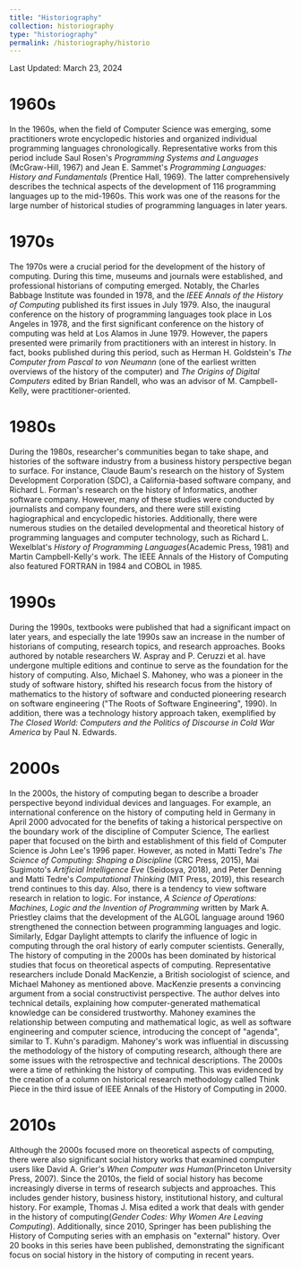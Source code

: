 ```yaml
---
title: "Historiography"
collection: historiography
type: "historiography"
permalink: /historiography/historio
---
```

Last Updated: March 23, 2024

1960s
======
In the 1960s, when the field of Computer Science was emerging, some practitioners wrote encyclopedic histories and organized individual programming languages chronologically. Representative works from this period include Saul Rosen's *Programming Systems and Languages* (McGraw-Hill, 1967) and Jean E. Sammet's *Programming Languages: History and Fundamentals* (Prentice Hall, 1969). The latter comprehensively describes the technical aspects of the development of 116 programming languages up to the mid-1960s. This work was one of the reasons for the large number of historical studies of programming languages in later years.

1970s
======
The 1970s were a crucial period for the development of the history of computing. During this time, museums and journals were established, and professional historians of computing emerged. Notably, the Charles Babbage Institute was founded in 1978, and the *IEEE Annals of the History of Computing* published its first issues in July 1979. Also, the inaugural conference on the history of programming languages took place in Los Angeles in 1978, and the first significant conference on the history of computing was held at Los Alamos in June 1979. However, the papers presented were primarily from practitioners with an interest in history. In fact, books published during this period, such as Herman H. Goldstein's *The Computer from Pascal to von Neumann* (one of the earliest written overviews of the history of the computer) and *The Origins of Digital Computers* edited by Brian Randell, who was an advisor of M. Campbell-Kelly, were practitioner-oriented.

1980s
======
During the 1980s, researcher's communities began to take shape, and histories of the software industry from a business history perspective began to surface. For instance, Claude Baum's research on the history of System Development Corporation (SDC), a California-based software company, and Richard L. Forman's research on the history of Informatics, another software company. However, many of these studies were conducted by journalists and company founders, and there were still existing hagiographical and encyclopedic histories. Additionally, there were numerous studies on the detailed developmental and theoretical history of programming languages and computer technology, such as Richard L. Wexelblat's *History of Programming Languages*(Academic Press, 1981) and Martin Campbell-Kelly's work. The IEEE Annals of the History of Computing also featured FORTRAN in 1984 and COBOL in 1985.

1990s
======
During the 1990s, textbooks were published that had a significant impact on later years, and especially the late 1990s saw an increase in the number of historians of computing, research topics, and research approaches. Books authored by notable researchers W. Aspray and P. Ceruzzi et al. have undergone multiple editions and continue to serve as the foundation for the history of computing. Also, Michael S. Mahoney, who was a pioneer in the study of software history, shifted his research focus from the history of mathematics to the history of software and conducted pioneering research on software engineering ("The Roots of Software Engineering", 1990). In addition, there was a technology history approach taken, exemplified by *The Closed World: Computers and the Politics of Discourse in Cold War America* by Paul N. Edwards.

2000s
======
In the 2000s, the history of computing began to describe a broader perspective beyond individual devices and languages. For example, an international conference on the history of computing held in Germany in April 2000 advocated for the benefits of taking a historical perspective on the boundary work of the discipline of Computer Science, The earliest paper that focused on the birth and establishment of this field of Computer Science is John Lee's 1996 paper. However, as noted in Matti Tedre's *The Science of Computing: Shaping a Discipline* (CRC Press, 2015), Mai Sugimoto's *Artificial Intelligence Eve* (Seidosya, 2018), and Peter Denning and Matti Tedre's *Computational Thinking* (MIT Press, 2019), this research trend continues to this day.
  Also, there is a tendency to view software research in relation to logic. For instance, *A Science of Operations: Machines, Logic and the Invention of Programming* written by Mark A. Priestley claims that the development of the ALGOL language around 1960 strengthened the connection between programming languages and logic. Similarly, Edgar Daylight attempts to clarify the influence of logic in computing through the oral history of early computer scientists. 
  Generally, The history of computing in the 2000s has been dominated by historical studies that focus on theoretical aspects of computing. Representative researchers include Donald MacKenzie, a British sociologist of science, and Michael Mahoney as mentioned above. MacKenzie presents a convincing argument from a social constructivist perspective. The author delves into technical details, explaining how computer-generated mathematical knowledge can be considered trustworthy. Mahoney examines the relationship between computing and mathematical logic, as well as software engineering and computer science, introducing the concept of "agenda", similar to T. Kuhn's paradigm. Mahoney's work was influential in discussing the methodology of the history of computing research, although there are some issues with the retrospective and technical descriptions.
  The 2000s were a time of rethinking the history of computing. This was evidenced by the creation of a column on historical research methodology called Think Piece in the third issue of IEEE Annals of the History of Computing in 2000.

2010s
======
Although the 2000s focused more on theoretical aspects of computing, there were also significant social history works that examined computer users like David A. Grier's *When Computer was Human*(Princeton University Press, 2007).
  Since the 2010s, the field of social history has become increasingly diverse in terms of research subjects and approaches. This includes gender history, business history, institutional history, and cultural history. For example, Thomas J. Misa edited a work that deals with gender in the history of computing(*Gender Codes: Why Women Are Leaving Computing*). Additionally, since 2010, Springer has been publishing the History of Computing series with an emphasis on "external" history. Over 20 books in this series have been published, demonstrating the significant focus on social history in the history of computing in recent years. 
     

